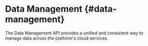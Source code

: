 # Data Management {#data-management}

The Data Management API provides a unified and consistent way to manage data across the platform's cloud services.